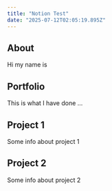 ```yaml
---
title: "Notion Test"
date: "2025-07-12T02:05:19.895Z"
---
```



## About

Hi my name is


## Portfolio

This is what I have done …


## Project 1

Some info about project 1


## Project 2

Some info about project 2

